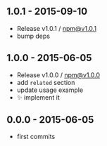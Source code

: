 

## 1.0.1 - 2015-09-10
- Release v1.0.1 / npm@v1.0.1
- bump deps

## 1.0.0 - 2015-06-05
- Release v1.0.0 / npm@v1.0.0
- add `related` section
- update usage example
- :sparkles: implement it

## 0.0.0 - 2015-06-05
- first commits